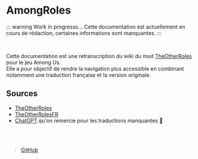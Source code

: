 # AmongRoles

::: warning Work in progresss...
Cette documentation est actuellement en cours de rédaction, certaines informations sont manquantes.
:::

<br>

Cette documentation est une retranscription du wiki du mod [TheOtherRoles](https://github.com/TheOtherRolesAU/TheOtherRoles) pour le jeu Among Us.<br>
Elle a pour objectif de rendre la navigation plus accessible en combinant notamment une traduction française et la version originale.

## Sources

* [TheOtherRoles](https://github.com/TheOtherRolesAU/TheOtherRoles)
* [TheOtherRolesFR](https://github.com/omega7711/TheOtherRolesFR)
* [ChatGPT](https://chat.openai.com) qu'on remercie pour les traductions manquantes 🙏

<br><br>

> [GitHub](https://github.com/Erpriex/AmongRoles)